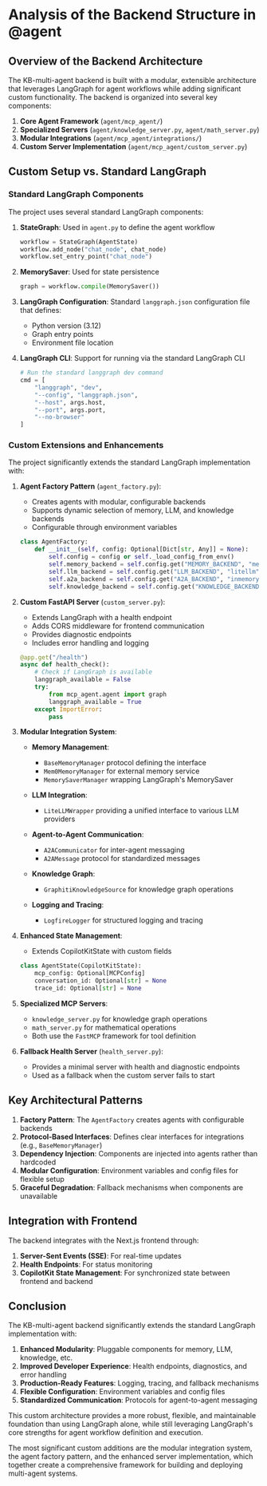 # Analysis of the Backend Structure in @agent

## Overview of the Backend Architecture

The KB-multi-agent backend is built with a modular, extensible architecture that leverages LangGraph for agent workflows while adding significant custom functionality. The backend is organized into several key components:

1. **Core Agent Framework** (`agent/mcp_agent/`)
2. **Specialized Servers** (`agent/knowledge_server.py`, `agent/math_server.py`)
3. **Modular Integrations** (`agent/mcp_agent/integrations/`)
4. **Custom Server Implementation** (`agent/mcp_agent/custom_server.py`)

## Custom Setup vs. Standard LangGraph

### Standard LangGraph Components

The project uses several standard LangGraph components:

1. **StateGraph**: Used in `agent.py` to define the agent workflow
   ```python
   workflow = StateGraph(AgentState)
   workflow.add_node("chat_node", chat_node)
   workflow.set_entry_point("chat_node")
   ```

2. **MemorySaver**: Used for state persistence
   ```python
   graph = workflow.compile(MemorySaver())
   ```

3. **LangGraph Configuration**: Standard `langgraph.json` configuration file that defines:
   - Python version (3.12)
   - Graph entry points
   - Environment file location

4. **LangGraph CLI**: Support for running via the standard LangGraph CLI
   ```python
   # Run the standard langgraph dev command
   cmd = [
       "langgraph", "dev",
       "--config", "langgraph.json",
       "--host", args.host,
       "--port", args.port,
       "--no-browser"
   ]
   ```

### Custom Extensions and Enhancements

The project significantly extends the standard LangGraph implementation with:

1. **Agent Factory Pattern** (`agent_factory.py`):
   - Creates agents with modular, configurable backends
   - Supports dynamic selection of memory, LLM, and knowledge backends
   - Configurable through environment variables
   ```python
   class AgentFactory:
       def __init__(self, config: Optional[Dict[str, Any]] = None):
           self.config = config or self._load_config_from_env()
           self.memory_backend = self.config.get("MEMORY_BACKEND", "memorysaver").lower()
           self.llm_backend = self.config.get("LLM_BACKEND", "litellm").lower()
           self.a2a_backend = self.config.get("A2A_BACKEND", "inmemory").lower()
           self.knowledge_backend = self.config.get("KNOWLEDGE_BACKEND", "graphiti").lower()
   ```

2. **Custom FastAPI Server** (`custom_server.py`):
   - Extends LangGraph with a health endpoint
   - Adds CORS middleware for frontend communication
   - Provides diagnostic endpoints
   - Includes error handling and logging
   ```python
   @app.get("/health")
   async def health_check():
       # Check if LangGraph is available
       langgraph_available = False
       try:
           from mcp_agent.agent import graph
           langgraph_available = True
       except ImportError:
           pass
   ```

3. **Modular Integration System**:
   - **Memory Management**:
     - `BaseMemoryManager` protocol defining the interface
     - `Mem0MemoryManager` for external memory service
     - `MemorySaverManager` wrapping LangGraph's MemorySaver
   
   - **LLM Integration**:
     - `LiteLLMWrapper` providing a unified interface to various LLM providers
   
   - **Agent-to-Agent Communication**:
     - `A2ACommunicator` for inter-agent messaging
     - `A2AMessage` protocol for standardized messages
   
   - **Knowledge Graph**:
     - `GraphitiKnowledgeSource` for knowledge graph operations
   
   - **Logging and Tracing**:
     - `LogfireLogger` for structured logging and tracing

4. **Enhanced State Management**:
   - Extends CopilotKitState with custom fields
   ```python
   class AgentState(CopilotKitState):
       mcp_config: Optional[MCPConfig]
       conversation_id: Optional[str] = None
       trace_id: Optional[str] = None
   ```

5. **Specialized MCP Servers**:
   - `knowledge_server.py` for knowledge graph operations
   - `math_server.py` for mathematical operations
   - Both use the `FastMCP` framework for tool definition

6. **Fallback Health Server** (`health_server.py`):
   - Provides a minimal server with health and diagnostic endpoints
   - Used as a fallback when the custom server fails to start

## Key Architectural Patterns

1. **Factory Pattern**: The `AgentFactory` creates agents with configurable backends
2. **Protocol-Based Interfaces**: Defines clear interfaces for integrations (e.g., `BaseMemoryManager`)
3. **Dependency Injection**: Components are injected into agents rather than hardcoded
4. **Modular Configuration**: Environment variables and config files for flexible setup
5. **Graceful Degradation**: Fallback mechanisms when components are unavailable

## Integration with Frontend

The backend integrates with the Next.js frontend through:

1. **Server-Sent Events (SSE)**: For real-time updates
2. **Health Endpoints**: For status monitoring
3. **CopilotKit State Management**: For synchronized state between frontend and backend

## Conclusion

The KB-multi-agent backend significantly extends the standard LangGraph implementation with:

1. **Enhanced Modularity**: Pluggable components for memory, LLM, knowledge, etc.
2. **Improved Developer Experience**: Health endpoints, diagnostics, and error handling
3. **Production-Ready Features**: Logging, tracing, and fallback mechanisms
4. **Flexible Configuration**: Environment variables and config files
5. **Standardized Communication**: Protocols for agent-to-agent messaging

This custom architecture provides a more robust, flexible, and maintainable foundation than using LangGraph alone, while still leveraging LangGraph's core strengths for agent workflow definition and execution.

The most significant custom additions are the modular integration system, the agent factory pattern, and the enhanced server implementation, which together create a comprehensive framework for building and deploying multi-agent systems.
